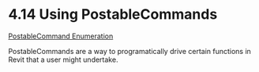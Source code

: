 # 4.14 Using PostableCommands

[PostableCommand Enumeration](https://apidocs.co/apps/revit/2019/f6ccdc1b-6ac3-9c49-d0bb-8a7d1877eab0.htm) 

PostableCommands are a way to programatically drive certain functions in Revit that a user might undertake.

